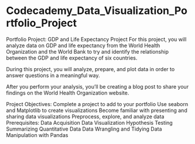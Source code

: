# Codecademy_Data_Visualization_Portfolio_Project
Portfolio Project: GDP and Life Expectancy Project
For this project, you will analyze data on GDP and life expectancy from the World Health Organization and the World Bank to try and identify the relationship between the GDP and life expectancy of six countries.

During this project, you will analyze, prepare, and plot data in order to answer questions in a meaningful way.

After you perform your analysis, you’ll be creating a blog post to share your findings on the World Health Organization website.

Project Objectives:
Complete a project to add to your portfolio
Use seaborn and Matplotlib to create visualizations
Become familiar with presenting and sharing data visualizations
Preprocess, explore, and analyze data
Prerequisites:
Data Acquisition
Data Visualization
Hypothesis Testing
Summarizing Quantitative Data
Data Wrangling and Tidying
Data Manipulation with Pandas
